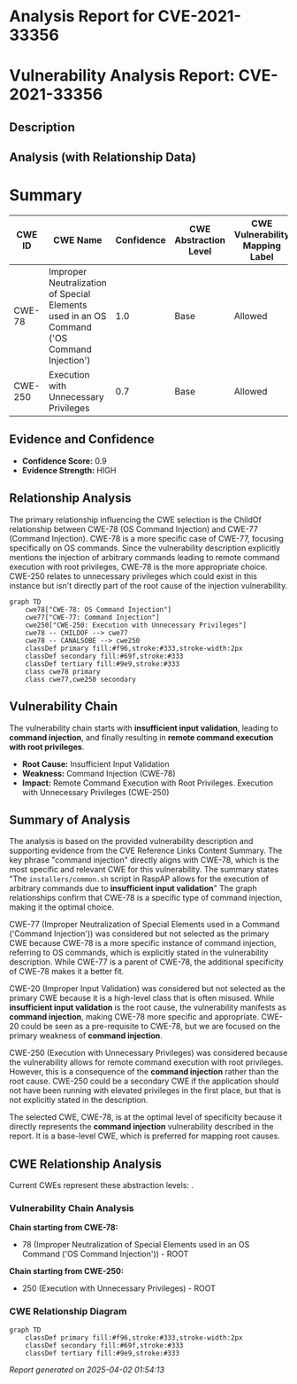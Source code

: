 # Analysis Report for CVE-2021-33356

# Vulnerability Analysis Report: CVE-2021-33356

## Description



## Analysis (with Relationship Data)

# Summary
| CWE ID | CWE Name | Confidence | CWE Abstraction Level | CWE Vulnerability Mapping Label | CWE-Vulnerability Mapping Notes |
|---|---|---|---|---|---|
| CWE-78 | Improper Neutralization of Special Elements used in an OS Command ('OS Command Injection') | 1.0 | Base | Allowed | Primary CWE |
| CWE-250 | Execution with Unnecessary Privileges | 0.7 | Base | Allowed | Secondary Candidate |

## Evidence and Confidence

*   **Confidence Score:** 0.9
*   **Evidence Strength:** HIGH

## Relationship Analysis
The primary relationship influencing the CWE selection is the ChildOf relationship between CWE-78 (OS Command Injection) and CWE-77 (Command Injection). CWE-78 is a more specific case of CWE-77, focusing specifically on OS commands. Since the vulnerability description explicitly mentions the injection of arbitrary commands leading to remote command execution with root privileges, CWE-78 is the more appropriate choice. CWE-250 relates to unnecessary privileges which could exist in this instance but isn't directly part of the root cause of the injection vulnerability.

```mermaid
graph TD
    cwe78["CWE-78: OS Command Injection"]
    cwe77["CWE-77: Command Injection"]
    cwe250["CWE-250: Execution with Unnecessary Privileges"]
    cwe78 -- CHILDOF --> cwe77
    cwe78 -- CANALSOBE --> cwe250
    classDef primary fill:#f96,stroke:#333,stroke-width:2px
    classDef secondary fill:#69f,stroke:#333
    classDef tertiary fill:#9e9,stroke:#333
    class cwe78 primary
    class cwe77,cwe250 secondary
```

## Vulnerability Chain
The vulnerability chain starts with **insufficient input validation**, leading to **command injection**, and finally resulting in **remote command execution with root privileges**.
  - **Root Cause:** Insufficient Input Validation
  - **Weakness:** Command Injection (CWE-78)
  - **Impact:** Remote Command Execution with Root Privileges. Execution with Unnecessary Privileges (CWE-250)

## Summary of Analysis
The analysis is based on the provided vulnerability description and supporting evidence from the CVE Reference Links Content Summary. The key phrase "command injection" directly aligns with CWE-78, which is the most specific and relevant CWE for this vulnerability. The summary states "The `installers/common.sh` script in RaspAP allows for the execution of arbitrary commands due to **insufficient input validation**"
The graph relationships confirm that CWE-78 is a specific type of command injection, making it the optimal choice.

CWE-77 (Improper Neutralization of Special Elements used in a Command ('Command Injection')) was considered but not selected as the primary CWE because CWE-78 is a more specific instance of command injection, referring to OS commands, which is explicitly stated in the vulnerability description. While CWE-77 is a parent of CWE-78, the additional specificity of CWE-78 makes it a better fit.

CWE-20 (Improper Input Validation) was considered but not selected as the primary CWE because it is a high-level class that is often misused. While **insufficient input validation** is the root cause, the vulnerability manifests as **command injection**, making CWE-78 more specific and appropriate. CWE-20 could be seen as a pre-requisite to CWE-78, but we are focused on the primary weakness of **command injection**.

CWE-250 (Execution with Unnecessary Privileges) was considered because the vulnerability allows for remote command execution with root privileges. However, this is a consequence of the **command injection** rather than the root cause. CWE-250 could be a secondary CWE if the application should not have been running with elevated privileges in the first place, but that is not explicitly stated in the description.

The selected CWE, CWE-78, is at the optimal level of specificity because it directly represents the **command injection** vulnerability described in the report. It is a base-level CWE, which is preferred for mapping root causes.


## CWE Relationship Analysis

Current CWEs represent these abstraction levels: .


### Vulnerability Chain Analysis

**Chain starting from CWE-78:**
- 78 (Improper Neutralization of Special Elements used in an OS Command ('OS Command Injection')) - ROOT


**Chain starting from CWE-250:**
- 250 (Execution with Unnecessary Privileges) - ROOT



### CWE Relationship Diagram

```mermaid
graph TD
    classDef primary fill:#f96,stroke:#333,stroke-width:2px
    classDef secondary fill:#69f,stroke:#333
    classDef tertiary fill:#9e9,stroke:#333
```



*Report generated on 2025-04-02 01:54:13*
